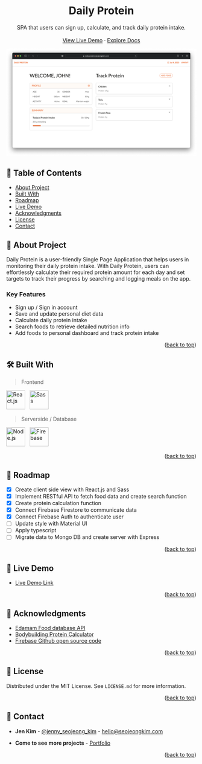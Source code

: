 <a name="readme-top"></a>
<!-- PROJECT OVERVIEW -->
<br />
<div align="center">
  <h1 align="center">Daily Protein</h1>

  <p align="center">
    SPA that users can sign up, calculate, and track daily protein intake.
    <br />
    <br />
    <a href="https://daily-protein.seojeongkim.com/" target="_blank">View Live Demo</a>
    ·
    <a href="https://github.com/jennysujukim/daily-protein">Explore Docs</a>
  </p>
</div>

![Product Screenshot](src/assets/images/readme-screenshot.png)


<!-- TABLE OF CONTENTS -->
## 📗 Table of Contents
- [About Project](#about-project)
- [Built With](#🛠-built-with)
- [Roadmap](#🔭-roadmap)
- [Live Demo](#🚀-live-demo)
- [Acknowledgments](#🙏-acknowledgments)
- [License](#📝-license)
- [Contact](#📨-contact)

<!-- ABOUT PROJECT -->
## 📖 About Project <a name="about-project"></a>
Daily Protein is a user-friendly Single Page Application that helps users in monitoring their daily protein intake. With Daily Protein, users can effortlessly calculate their required protein amount for each day and set targets to track their progress by searching and logging meals on the app.

### Key Features
- Sign up / Sign in account
- Save and update personal diet data 
- Calculate daily protein intake
- Search foods to retrieve detailed nutrition info
- Add foods to personal dashboard and track protein intake

<p align="right">(<a href="#readme-top">back to top</a>)</p>

<!-- BUILT WITH -->
## 🛠 Built With <a name="built-with"></a>

> Frontend
<p>
    <img src="https://cdn.jsdelivr.net/gh/devicons/devicon/icons/react/react-original.svg" title="React.js" width="50" height="50"/> &nbsp;
    <img src="https://cdn.jsdelivr.net/gh/devicons/devicon/icons/sass/sass-original.svg" title="Sass" width="50" height="50"/> &nbsp;
</p>

> Serverside / Database
<p>
    <img src="https://cdn.jsdelivr.net/gh/devicons/devicon/icons/nodejs/nodejs-original.svg" title="Node.js" width="50" height="50" /> &nbsp;
    <img src="https://cdn.jsdelivr.net/gh/devicons/devicon/icons/firebase/firebase-plain-wordmark.svg" title="Firebase" width="50" height="50"/> &nbsp;
</p>

<p align="right">(<a href="#readme-top">back to top</a>)</p>

<!-- ROADMAP -->
## 🔭 Roadmap <a name="roadmap"></a>
- [X] Create client side view with React.js and Sass
- [X] Implement RESTful API to fetch food data and create search function
- [X] Create protein calculation function
- [X] Connect Firebase Firestore to communicate data
- [X] Connect Firebase Auth to authenticate user
- [ ] Update style with Material UI
- [ ] Apply typescript
- [ ] Migrate data to Mongo DB and create server with Express 

<p align="right">(<a href="#readme-top">back to top</a>)</p>

<!-- LIVE DEMO -->
## 🚀 Live Demo <a name="live-demo"></a>
- [Live Demo Link](https://daily-protein.seojeongkim.com/)

<p align="right">(<a href="#readme-top">back to top</a>)</p>

<!-- ACKNOWLEDGEMENTS -->
## 🙏 Acknowledgments

* [Edamam Food database API](https://developer.edamam.com/food-database-api)
* [Bodybuilding Protein Calculator](https://www.bodybuilding.com/fun/calpro.htm)
* [Firebase Github open source code](https://github.com/firebase/)

<p align="right">(<a href="#readme-top">back to top</a>)</p>

<!-- LICENSE -->
## 📝 License

Distributed under the MIT License. See `LICENSE.md` for more information.

<p align="right">(<a href="#readme-top">back to top</a>)</p>

<!-- CONTACT -->
## 📨 Contact

- **Jen Kim** - [@jenny_seojeong_kim](https://www.linkedin.com/in/jenny-seojeong-kim/) - hello@seojeongkim.com

- **Come to see more projects** - [Portfolio](https://seojeongkim.com)

<p align="right">(<a href="#readme-top">back to top</a>)</p>

